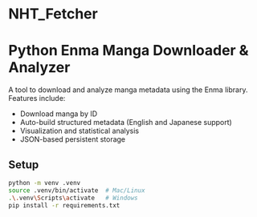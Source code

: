 # NHT_Fetcher
# Python Enma Manga Downloader & Analyzer

A tool to download and analyze manga metadata using the Enma library. Features include:
- Download manga by ID
- Auto-build structured metadata (English and Japanese support)
- Visualization and statistical analysis
- JSON-based persistent storage

## Setup

```bash
python -m venv .venv
source .venv/bin/activate  # Mac/Linux
.\.venv\Scripts\activate   # Windows
pip install -r requirements.txt
